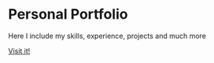 <h1>Personal Portfolio</h1>

<p>Here I include my skills, experience, projects and much more</p>

<a href="https://fabianblancowuest.netlify.app/" target="_blank">Visit it!</a>
